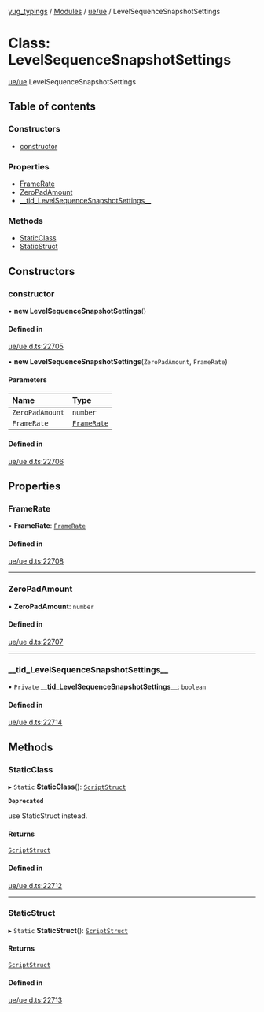 [yug_typings](../README.md) / [Modules](../modules.md) / [ue/ue](../modules/ue_ue.md) / LevelSequenceSnapshotSettings

# Class: LevelSequenceSnapshotSettings

[ue/ue](../modules/ue_ue.md).LevelSequenceSnapshotSettings

## Table of contents

### Constructors

- [constructor](ue_ue.LevelSequenceSnapshotSettings.md#constructor)

### Properties

- [FrameRate](ue_ue.LevelSequenceSnapshotSettings.md#framerate)
- [ZeroPadAmount](ue_ue.LevelSequenceSnapshotSettings.md#zeropadamount)
- [\_\_tid\_LevelSequenceSnapshotSettings\_\_](ue_ue.LevelSequenceSnapshotSettings.md#__tid_levelsequencesnapshotsettings__)

### Methods

- [StaticClass](ue_ue.LevelSequenceSnapshotSettings.md#staticclass)
- [StaticStruct](ue_ue.LevelSequenceSnapshotSettings.md#staticstruct)

## Constructors

### constructor

• **new LevelSequenceSnapshotSettings**()

#### Defined in

[ue/ue.d.ts:22705](https://github.com/YugMetaverse/yug_typings/blob/b7d9b19/ue/ue.d.ts#L22705)

• **new LevelSequenceSnapshotSettings**(`ZeroPadAmount`, `FrameRate`)

#### Parameters

| Name | Type |
| :------ | :------ |
| `ZeroPadAmount` | `number` |
| `FrameRate` | [`FrameRate`](ue_ue.FrameRate.md) |

#### Defined in

[ue/ue.d.ts:22706](https://github.com/YugMetaverse/yug_typings/blob/b7d9b19/ue/ue.d.ts#L22706)

## Properties

### FrameRate

• **FrameRate**: [`FrameRate`](ue_ue.FrameRate.md)

#### Defined in

[ue/ue.d.ts:22708](https://github.com/YugMetaverse/yug_typings/blob/b7d9b19/ue/ue.d.ts#L22708)

___

### ZeroPadAmount

• **ZeroPadAmount**: `number`

#### Defined in

[ue/ue.d.ts:22707](https://github.com/YugMetaverse/yug_typings/blob/b7d9b19/ue/ue.d.ts#L22707)

___

### \_\_tid\_LevelSequenceSnapshotSettings\_\_

• `Private` **\_\_tid\_LevelSequenceSnapshotSettings\_\_**: `boolean`

#### Defined in

[ue/ue.d.ts:22714](https://github.com/YugMetaverse/yug_typings/blob/b7d9b19/ue/ue.d.ts#L22714)

## Methods

### StaticClass

▸ `Static` **StaticClass**(): [`ScriptStruct`](ue_ue.ScriptStruct.md)

**`Deprecated`**

use StaticStruct instead.

#### Returns

[`ScriptStruct`](ue_ue.ScriptStruct.md)

#### Defined in

[ue/ue.d.ts:22712](https://github.com/YugMetaverse/yug_typings/blob/b7d9b19/ue/ue.d.ts#L22712)

___

### StaticStruct

▸ `Static` **StaticStruct**(): [`ScriptStruct`](ue_ue.ScriptStruct.md)

#### Returns

[`ScriptStruct`](ue_ue.ScriptStruct.md)

#### Defined in

[ue/ue.d.ts:22713](https://github.com/YugMetaverse/yug_typings/blob/b7d9b19/ue/ue.d.ts#L22713)
